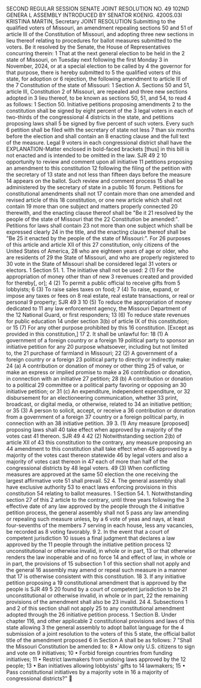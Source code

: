 SECOND REGULAR SESSION
SENATE JOINT RESOLUTION NO. 49
102ND GENERA L ASSEMBLY
INTRODUCED BY SENATOR KOENIG.
4200S.03I KRISTINA MARTIN, Secretary
JOINT RESOLUTION
Submitting to the qualified voters of Missouri, an amendment repealing sections 50 and 51 of
article III of the Constitution of Missouri, and adopting three new sections in lieu
thereof relating to procedures for ballot measures submitted to the voters.
Be it resolved by the Senate, the House of Representatives concurring therein:
1 That at the next general election to be held in the
2 state of Missouri, on Tuesday next following the first Monday
3 in November, 2024, or at a special election to be called by
4 the governor for that purpose, there is hereby submitted to
5 the qualified voters of this state, for adoption or
6 rejection, the following amendment to article III of the
7 Constitution of the state of Missouri:
1 Section A. Sections 50 and 51, article III, Constitution
2 of Missouri, are repealed and three new sections adopted in
3 lieu thereof, to be known as sections 50, 51, and 54, to read
4 as follows:
1 Section 50. Initiative petitions proposing amendments
2 to the constitution shall be signed by eight percent of the
3 legal voters in each of two-thirds of the congressional
4 districts in the state, and petitions proposing laws shall
5 be signed by five percent of such voters. Every such
6 petition shall be filed with the secretary of state not less
7 than six months before the election and shall contain an
8 enacting clause and the full text of the measure. Legal
9 voters in each congressional district shall have the
EXPLANATION-Matter enclosed in bold-faced brackets [thus] in this bill is not enacted
and is intended to be omitted in the law.
SJR 49 2
10 opportunity to review and comment upon all initiative
11 petitions proposing an amendment to this constitution
12 following the filing of the petition with the secretary of
13 state and not less than fifteen days before the measure
14 appears on the ballot. Such review and comment process
15 shall be administered by the secretary of state in a public
16 forum. Petitions for constitutional amendments shall not
17 contain more than one amended and revised article of this
18 constitution, or one new article which shall not contain
19 more than one subject and matters properly connected
20 therewith, and the enacting clause thereof shall be "Be it
21 resolved by the people of the state of Missouri that the
22 Constitution be amended:". Petitions for laws shall contain
23 not more than one subject which shall be expressed clearly
24 in the title, and the enacting clause thereof shall be "Be
25 it enacted by the people of the state of Missouri:". For
26 purposes of this article and article XII of this
27 constitution, only citizens of the United States of America,
28 who are eighteen years of age or older, who are residents of
29 the State of Missouri, and who are properly registered to
30 vote in the State of Missouri shall be considered legal
31 voters or electors.
1 Section 51. 1. The initiative shall not be used:
2 (1) For the appropriation of money other than of new
3 revenues created and provided for thereby[, or];
4 (2) To permit a public official to receive gifts from
5 lobbyists;
6 (3) To raise sales taxes on food;
7 (4) To raise, expand, or impose any taxes or fees on
8 real estate, real estate transactions, or real or personal
9 property;
SJR 49 3
10 (5) To reduce the appropriation of money dedicated to
11 any law enforcement agency, the Missouri Department of the
12 National Guard, or first responders;
13 (6) To reduce state revenues for public education
14 under section 3(b) of article IX of this constitution; or
15 (7) For any other purpose prohibited by this
16 constitution. [Except as provided in this constitution,]
17 2. It shall be unlawful for:
18 (1) A government of a foreign country or a foreign
19 political party to sponsor an initiative petition for any
20 purpose whatsoever, including but not limited to, the
21 purchase of farmland in Missouri;
22 (2) A government of a foreign country or a foreign
23 political party to directly or indirectly make:
24 (a) A contribution or donation of money or other thing
25 of value, or make an express or implied promise to make a
26 contribution or donation, in connection with an initiative
27 petition;
28 (b) A contribution or donation to a political
29 committee or a political party favoring or opposing an
30 initiative petition; or
31 (c) An expenditure, independent expenditure, or
32 disbursement for an electioneering communication, whether
33 print, broadcast, or digital media, or otherwise, related to
34 an initiative petition; or
35 (3) A person to solicit, accept, or receive a
36 contribution or donation from a government of a foreign
37 country or a foreign political party, in connection with an
38 initiative petition.
39 3. (1) Any measure [proposed] proposing laws shall
40 take effect when approved by a majority of the votes cast
41 thereon.
SJR 49 4
42 (2) Notwithstanding section 2(b) of article XII of
43 this constitution to the contrary, any measure proposing an
44 amendment to this constitution shall take effect when
45 approved by a majority of the votes cast thereon statewide
46 by legal voters and also a majority of votes cast thereon in
47 each of more than half of the congressional districts by
48 legal voters.
49 (3) When conflicting measures are approved at the same
50 election the one receiving the largest affirmative vote
51 shall prevail.
52 4. The general assembly shall have exclusive authority
53 to enact laws enforcing provisions in this constitution
54 relating to ballot measures.
1 Section 54. 1. Notwithstanding section 27 of this
2 article to the contrary, until three years following the
3 effective date of any law approved by the people through the
4 initiative petition process, the general assembly shall not
5 pass any law amending or repealing such measure unless, by a
6 vote of yeas and nays, at least four-sevenths of the members
7 serving in each house, less any vacancies, be recorded as
8 voting favorably.
9 2. In the event that a court of competent jurisdiction
10 issues a final judgment that declares a law approved by the
11 people through the initiative petition process
12 unconstitutional or otherwise invalid, in whole or in part,
13 or that otherwise renders the law inoperable and of no force
14 and effect of law, in whole or in part, the provisions of
15 subsection 1 of this section shall not apply and the general
16 assembly may amend or repeal such measure in a manner that
17 is otherwise consistent with this constitution.
18 3. If any initiative petition proposing a
19 constitutional amendment that is approved by the people is
SJR 49 5
20 found by a court of competent jurisdiction to be
21 unconstitutional or otherwise invalid, in whole or in part,
22 the remaining provisions of the amendment shall also be
23 invalid.
24 4. Subsections 1 and 2 of this section shall not apply
25 to any constitutional amendment adopted through the
26 initiative petition process.
1 Section B. Under chapter 116, and other applicable
2 constitutional provisions and laws of this state allowing
3 the general assembly to adopt ballot language for the
4 submission of a joint resolution to the voters of this
5 state, the official ballot title of the amendment proposed
6 in Section A shall be as follows:
7 "Shall the Missouri Constitution be amended to:
8 • Allow only U.S. citizens to sign and vote on
9 initiatives;
10 • Forbid foreign countries from funding initiatives;
11 • Restrict lawmakers from undoing laws approved by the
12 people;
13 • Ban initiatives allowing lobbyists' gifts to
14 lawmakers;
15 • Pass constitutional initiatives by a majority vote in
16 a majority of congressional districts?"
